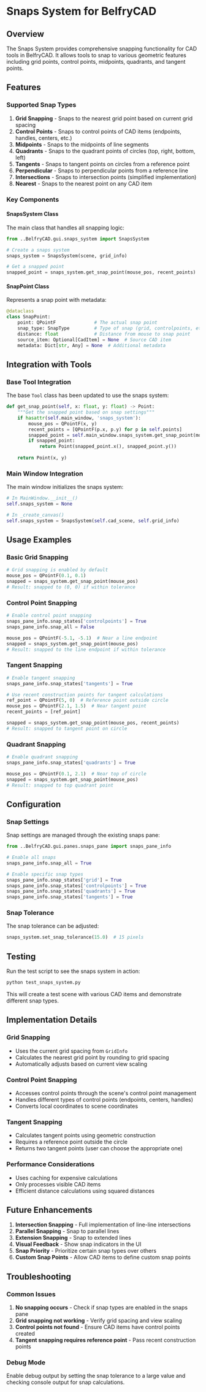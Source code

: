 # Snaps System for BelfryCAD

## Overview

The Snaps System provides comprehensive snapping functionality for CAD tools in BelfryCAD. It allows tools to snap to various geometric features including grid points, control points, midpoints, quadrants, and tangent points.

## Features

### Supported Snap Types

1. **Grid Snapping** - Snaps to the nearest grid point based on current grid spacing
2. **Control Points** - Snaps to control points of CAD items (endpoints, handles, centers, etc.)
3. **Midpoints** - Snaps to the midpoints of line segments
4. **Quadrants** - Snaps to the quadrant points of circles (top, right, bottom, left)
5. **Tangents** - Snaps to tangent points on circles from a reference point
6. **Perpendicular** - Snaps to perpendicular points from a reference line
7. **Intersections** - Snaps to intersection points (simplified implementation)
8. **Nearest** - Snaps to the nearest point on any CAD item

### Key Components

#### SnapsSystem Class
The main class that handles all snapping logic:

```python
from ..BelfryCAD.gui.snaps_system import SnapsSystem

# Create a snaps system
snaps_system = SnapsSystem(scene, grid_info)

# Get a snapped point
snapped_point = snaps_system.get_snap_point(mouse_pos, recent_points)
```

#### SnapPoint Class
Represents a snap point with metadata:

```python
@dataclass
class SnapPoint:
    point: QPointF              # The actual snap point
    snap_type: SnapType         # Type of snap (grid, controlpoints, etc.)
    distance: float             # Distance from mouse to snap point
    source_item: Optional[CadItem] = None  # Source CAD item
    metadata: Dict[str, Any] = None  # Additional metadata
```

## Integration with Tools

### Base Tool Integration
The base `Tool` class has been updated to use the snaps system:

```python
def get_snap_point(self, x: float, y: float) -> Point:
    """Get the snapped point based on snap settings"""
    if hasattr(self.main_window, 'snaps_system'):
        mouse_pos = QPointF(x, y)
        recent_points = [QPointF(p.x, p.y) for p in self.points]
        snapped_point = self.main_window.snaps_system.get_snap_point(mouse_pos, recent_points)
        if snapped_point:
            return Point(snapped_point.x(), snapped_point.y())
    
    return Point(x, y)
```

### Main Window Integration
The main window initializes the snaps system:

```python
# In MainWindow.__init__()
self.snaps_system = None

# In _create_canvas()
self.snaps_system = SnapsSystem(self.cad_scene, self.grid_info)
```

## Usage Examples

### Basic Grid Snapping
```python
# Grid snapping is enabled by default
mouse_pos = QPointF(0.1, 0.1)
snapped = snaps_system.get_snap_point(mouse_pos)
# Result: snapped to (0, 0) if within tolerance
```

### Control Point Snapping
```python
# Enable control point snapping
snaps_pane_info.snap_states['controlpoints'] = True
snaps_pane_info.snap_all = False

mouse_pos = QPointF(-5.1, -5.1)  # Near a line endpoint
snapped = snaps_system.get_snap_point(mouse_pos)
# Result: snapped to the line endpoint if within tolerance
```

### Tangent Snapping
```python
# Enable tangent snapping
snaps_pane_info.snap_states['tangents'] = True

# Use recent construction points for tangent calculations
ref_point = QPointF(5, 0)  # Reference point outside circle
mouse_pos = QPointF(2.1, 1.5)  # Near tangent point
recent_points = [ref_point]

snapped = snaps_system.get_snap_point(mouse_pos, recent_points)
# Result: snapped to tangent point on circle
```

### Quadrant Snapping
```python
# Enable quadrant snapping
snaps_pane_info.snap_states['quadrants'] = True

mouse_pos = QPointF(0.1, 2.1)  # Near top of circle
snapped = snaps_system.get_snap_point(mouse_pos)
# Result: snapped to top quadrant point
```

## Configuration

### Snap Settings
Snap settings are managed through the existing snaps pane:

```python
from ..BelfryCAD.gui.panes.snaps_pane import snaps_pane_info

# Enable all snaps
snaps_pane_info.snap_all = True

# Enable specific snap types
snaps_pane_info.snap_states['grid'] = True
snaps_pane_info.snap_states['controlpoints'] = True
snaps_pane_info.snap_states['quadrants'] = True
snaps_pane_info.snap_states['tangents'] = True
```

### Snap Tolerance
The snap tolerance can be adjusted:

```python
snaps_system.set_snap_tolerance(15.0)  # 15 pixels
```

## Testing

Run the test script to see the snaps system in action:

```bash
python test_snaps_system.py
```

This will create a test scene with various CAD items and demonstrate different snap types.

## Implementation Details

### Grid Snapping
- Uses the current grid spacing from `GridInfo`
- Calculates the nearest grid point by rounding to grid spacing
- Automatically adjusts based on current view scaling

### Control Point Snapping
- Accesses control points through the scene's control point management
- Handles different types of control points (endpoints, centers, handles)
- Converts local coordinates to scene coordinates

### Tangent Snapping
- Calculates tangent points using geometric construction
- Requires a reference point outside the circle
- Returns two tangent points (user can choose the appropriate one)

### Performance Considerations
- Uses caching for expensive calculations
- Only processes visible CAD items
- Efficient distance calculations using squared distances

## Future Enhancements

1. **Intersection Snapping** - Full implementation of line-line intersections
2. **Parallel Snapping** - Snap to parallel lines
3. **Extension Snapping** - Snap to extended lines
4. **Visual Feedback** - Show snap indicators in the UI
5. **Snap Priority** - Prioritize certain snap types over others
6. **Custom Snap Points** - Allow CAD items to define custom snap points

## Troubleshooting

### Common Issues

1. **No snapping occurs** - Check if snap types are enabled in the snaps pane
2. **Grid snapping not working** - Verify grid spacing and view scaling
3. **Control points not found** - Ensure CAD items have control points created
4. **Tangent snapping requires reference point** - Pass recent construction points

### Debug Mode
Enable debug output by setting the snap tolerance to a large value and checking console output for snap calculations. 